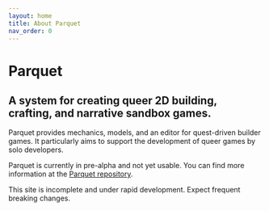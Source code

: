 ```yaml
---
layout: home
title: About Parquet
nav_order: 0
---
```

# Parquet
## A system for creating queer 2D building, crafting, and narrative sandbox games.


Parquet provides mechanics, models, and an editor for quest-driven builder games.
It particularly aims to support the development of queer games by solo developers.

Parquet is currently in pre-alpha and not yet usable.
You can find more information at the [Parquet repository](https://github.com/mxashlynn/Parquet).

This site is incomplete and under rapid development.
Expect frequent breaking changes.
